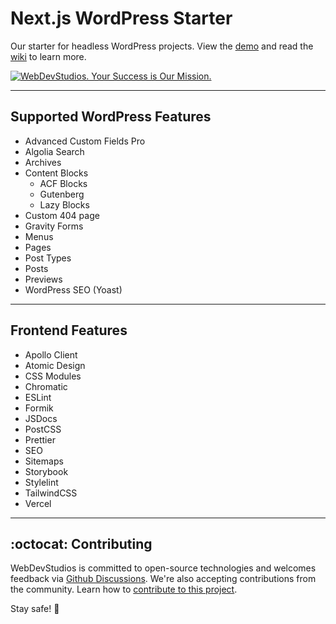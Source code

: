 # Next.js WordPress Starter

Our starter for headless WordPress projects. View the [demo](https://nextjs-wordpress-starter.vercel.app/) and read the [wiki](https://github.com/WebDevStudios/nextjs-wordpress-starter/wiki) to learn more.

<a href="https://webdevstudios.com/contact/"><img src="https://webdevstudios.com/wp-content/uploads/2018/04/wds-github-banner.png" alt="WebDevStudios. Your Success is Our Mission."></a>

---

## Supported WordPress Features

- Advanced Custom Fields Pro
- Algolia Search
- Archives
- Content Blocks
  - ACF Blocks
  - Gutenberg
  - Lazy Blocks
- Custom 404 page
- Gravity Forms
- Menus
- Pages
- Post Types
- Posts
- Previews
- WordPress SEO (Yoast)

---

## Frontend Features

- Apollo Client
- Atomic Design
- CSS Modules
- Chromatic
- ESLint
- Formik
- JSDocs
- PostCSS
- Prettier
- SEO
- Sitemaps
- Storybook
- Stylelint
- TailwindCSS
- Vercel

---

## :octocat: Contributing

WebDevStudios is committed to open-source technologies and welcomes feedback via [Github Discussions](https://github.com/WebDevStudios/nextjs-wordpress-starter/discussions). We're also accepting contributions from the community. Learn how to [contribute to this project](https://github.com/WebDevStudios/nextjs-wordpress-starter/blob/main/.github/CONTRIBUTING.md).

Stay safe! 🍻
